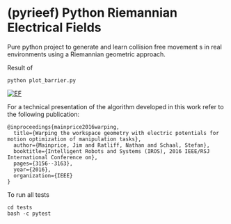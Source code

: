(pyrieef) Python Riemannian Electrical Fields
=============

Pure python project to generate and learn collision free movement s
in real environments using a Riemannian geometric approach.

Result of 

    python plot_barrier.py

[![EF](https://s22.postimg.cc/bqln6ds2p/image.png)](https://postimg.cc/image/62fcfhnq5/)


For a technical presentation of the algorithm developed in this work
refer to the following publication:

    @inproceedings{mainprice2016warping,
      title={Warping the workspace geometry with electric potentials for motion optimization of manipulation tasks},
      author={Mainprice, Jim and Ratliff, Nathan and Schaal, Stefan},
      booktitle={Intelligent Robots and Systems (IROS), 2016 IEEE/RSJ International Conference on},
      pages={3156--3163},
      year={2016},
      organization={IEEE}
    }

To run all tests

    cd tests
    bash -c pytest
